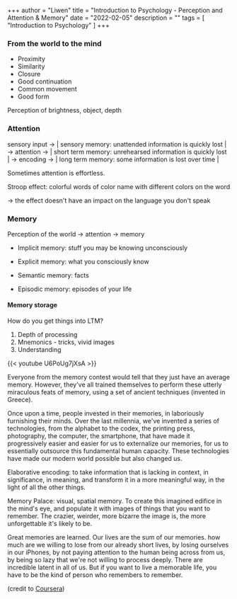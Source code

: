 +++
author = "Liwen"
title = "Introduction to Psychology - Perception and Attention & Memory"
date = "2022-02-05"
description = ""
tags = [
    "Introduction to Psychology"
]
+++


### From the world to the mind
- Proximity
- Similarity
- Closure
- Good continuation
- Common movement
- Good form

Perception of brightness, object, depth

### Attention
sensory input -> | sensory memory: unattended information is quickly lost | ->
attention -> | short term memory: unrehearsed information is quickly lost | ->
encoding -> | long term memory: some information is lost over time |
  
Sometimes attention is effortless.

Stroop effect: colorful words of color name with different colors on the word

-> the effect doesn't have an impact on the language you don't speak

### Memory
Perception of the world -> attention -> memory

- Implicit memory: stuff you may be knowing unconsciously
- Explicit memory: what you consciously know

- Semantic memory: facts
- Episodic memory: episodes of your life

#### Memory storage
How do you get things into LTM?
1. Depth of processing
2. Mnemonics - tricks, vivid images
3. Understanding

{{< youtube U6PoUg7jXsA >}}

Everyone from the memory contest would tell that they just have an average memory. However, they've all trained themselves to perform these utterly miraculous feats of memory, using a set of ancient techniques (invented in Greece).

Once upon a time, people invested in their memories, in laboriously furnishing their minds. Over the last millennia, we've invented a series of technologies, from the alphabet to the codex, the printing press, photography, the computer, the smartphone, that have made it progressively easier and easier for us to externalize our memories, for us to essentially outsource this fundamental human capacity. These technologies have made our modern world possible but also changed us.

Elaborative encoding: to take information that is lacking in context, in significance, in meaning, and transform it in a more meaningful way, in the light of all the other things. 

Memory Palace: visual, spatial memory. To create this imagined edifice in the mind's eye, and populate it with images of things that you want to remember. The crazier, weirder, more bizarre the image is, the more unforgettable it's likely to be.

Great memories are learned. Our lives are the sum of our memories. how much are we willing to lose from our already short lives, by losing ourselves in our iPhones, by not paying attention to the human being across from us, by being so lazy that we're not willing to process deeply. There are incredible latent in all of us. But if you want to live a memorable life, you have to be the kind of person who remembers to remember.

(credit to [Coursera](https://www.coursera.org/learn/introduction-psychology/home/week/2))
